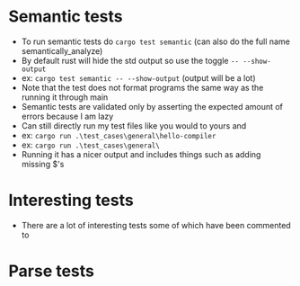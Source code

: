 # Semantic tests
- To run semantic tests do `cargo test semantic` (can also do the full name semantically_analyze)
- By default rust will hide the std output so use the toggle `-- --show-output`
- ex: `cargo test semantic -- --show-output` (output will be a lot)
- Note that the test does not format programs the same way as the running it through main
- Semantic tests are validated only by asserting the expected amount of errors because I am lazy
- Can still directly run my test files like you would to yours and 
- ex: `cargo run .\test_cases\general\hello-compiler`
- ex: `cargo run .\test_cases\general\`
- Running it has a nicer output and includes things such as adding missing $'s

# Interesting tests
- There are a lot of interesting tests some of which have been commented to

# Parse tests
